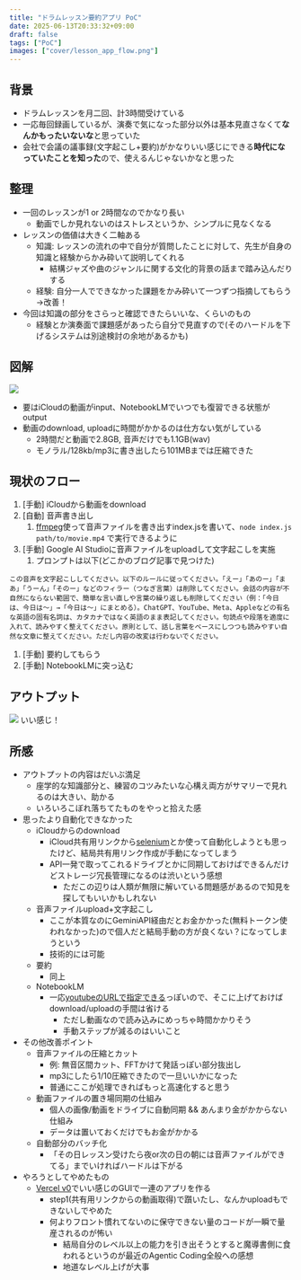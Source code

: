 ```yaml
---
title: "ドラムレッスン要約アプリ PoC"
date: 2025-06-13T20:33:32+09:00
draft: false
tags: ["PoC"]
images: ["cover/lesson_app_flow.png"]
---
```


## 背景
* ドラムレッスンを月二回、計3時間受けている
* 一応毎回録画しているが、演奏で気になった部分以外は基本見直さなくて**なんかもったいないな**と思っていた
* 会社で会議の議事録(文字起こし+要約)がかなりいい感じにできる**時代になっていたことを知った**ので、使えるんじゃないかなと思った

<!--more-->

## 整理
* 一回のレッスンが1 or 2時間なのでかなり長い
  * 動画でしか見れないのはストレスというか、シンプルに見なくなる
* レッスンの価値は大きく二軸ある
  * 知識: レッスンの流れの中で自分が質問したことに対して、先生が自身の知識と経験からかみ砕いて説明してくれる
    * 結構ジャズや曲のジャンルに関する文化的背景の話まで踏み込んだりする
  * 経験: 自分一人でできなかった課題をかみ砕いて一つずつ指摘してもらう→改善！
* 今回は知識の部分をさらっと確認できたらいいな、くらいのもの
  * 経験とか演奏面で課題感があったら自分で見直すので(そのハードルを下げるシステムは別途検討の余地があるかも)

## 図解
![](images/image.png)
* 要はiCloudの動画がinput、NotebookLMでいつでも復習できる状態がoutput
* 動画のdownload, uploadに時間がかかるのは仕方ない気がしている
  * 2時間だと動画で2.8GB, 音声だけでも1.1GB(wav)
  * モノラル/128kb/mp3に書き出したら101MBまでは圧縮できた

## 現状のフロー
1. [手動] iCloudから動画をdownload
2. [自動] 音声書き出し
   1. [ffmpeg](https://ffmpeg.org/ffmpeg.html)使って音声ファイルを書き出すindex.jsを書いて、`node index.js path/to/movie.mp4` で実行できるように
3. [手動] Google AI Studioに音声ファイルをuploadして文字起こしを実施
   1. プロンプトは以下(どこかのブログ記事で見つけた)
```
この音声を文字起こししてください。以下のルールに従ってください。「えー」「あのー」「まあ」「うーん」「そのー」などのフィラー（つなぎ言葉）は削除してください。会話の内容が不自然にならない範囲で、簡単な言い直しや言葉の繰り返しも削除してください（例：「今日は、今日は〜」→「今日は〜」にまとめる）。ChatGPT、YouTube、Meta、Appleなどの有名な英語の固有名詞は、カタカナではなく英語のまま表記してください。句読点や段落を適度に入れて、読みやすく整えてください。原則として、話し言葉をベースにしつつも読みやすい自然な文章に整えてください。ただし内容の改変は行わないでください。
```
1. [手動] 要約してもらう
2. [手動] NotebookLMに突っ込む

## アウトプット
![](images/output.png)
いい感じ！

## 所感
* アウトプットの内容はだいぶ満足
  * 座学的な知識部分と、練習のコツみたいな心構え両方がサマリーで見れるのは大きい、助かる
  * いろいろこぼれ落ちてたものをやっと拾えた感
* 思ったより自動化できなかった
  * iCloudからのdownload
    * iCloud共有用リンクから[selenium](https://selenium-python.readthedocs.io/)とか使って自動化しようとも思ったけど、結局共有用リンク作成が手動になってしまう
    * API一発で取ってこれるドライブとかに同期しておけばできるんだけどストレージ冗長管理になるのは渋いという感想
      * ただこの辺りは人類が無限に解いている問題感があるので知見を探してもいいかもしれない
  * 音声ファイルupload+文字起こし
    * ここが本質なのにGeminiAPI経由だとお金かかった(無料トークン使われなかった)ので個人だと結局手動の方が良くない？になってしまうという
    * 技術的には可能
  * 要約
    * 同上
  * NotebookLM
    * 一応[youtubeのURLで指定できる](https://support.google.com/notebooklm/answer/16215270?hl=ja)っぽいので、そこに上げておけばdownload/uploadの手間は省ける
      * ただし動画なので読み込みにめっちゃ時間かかりそう
      * 手動ステップが減るのはいいこと
* その他改善ポイント
  * 音声ファイルの圧縮とカット
    * 例: 無音区間カット、FFTかけて発話っぽい部分抜出し
    * mp3にしたら1/10圧縮できたので一旦いいかになった
    * 普通にここが処理できればもっと高速化すると思う
  * 動画ファイルの置き場同期の仕組み
    * 個人の画像/動画をドライブに自動同期 && あんまり金がかからない仕組み
    * データは置いておくだけでもお金がかかる
  * 自動部分のバッチ化
    * 「その日レッスン受けたら夜or次の日の朝には音声ファイルができてる」までいければハードルは下がる
* やろうとしてやめたもの
  * [Vercel v0](https://v0.dev/)でいい感じのGUIで一連のアプリを作る
    * step1(共有用リンクからの動画取得)で躓いたし、なんかuploadもできないしでやめた
    * 何よりフロント慣れてないのに保守できない量のコードが一瞬で量産されるのが怖い
      * 結局自分のレベル以上の能力を引き出そうとすると魔導書側に食われるというのが最近のAgentic Coding全般への感想
      * 地道なレベル上げが大事
